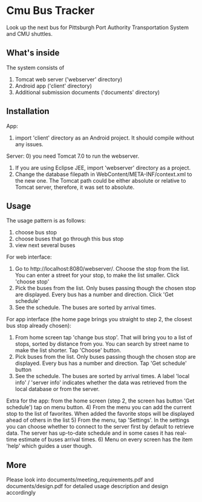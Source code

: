 Cmu Bus Tracker
===============
Look up the next bus for Pittsburgh Port Authority Transportation System and CMU shuttles.


What's inside
-------------
The system consists of 
1) Tomcat web server ('webserver' directory)
2) Android app ('client' directory)
3) Additional submission documents ('documents' directory)


Installation
------------

App: 
1) import 'client' directory as an Android project. It should compile without any issues.

Server: 
0) you need Tomcat 7.0 to run the webserver. 
1) If you are using Eclipse JEE, import 'webserver' directory as a project. 
2) Change the database filepath in WebContent/META-INF/context.xml to the new one. The Tomcat path could be either absolute or relative to Tomcat server, therefore, it was set to absolute.


Usage
-----
The usage pattern is as follows:
1) choose bus stop
2) choose buses that go through this bus stop
3) view next several buses

For web interface: 
1) Go to http://localhost:8080/webserver/. Choose the stop from the list. You can enter a street for your stop, to make the list smaller. Click 'choose stop'
2) Pick the buses from the list. Only buses passing though the chosen stop are displayed. Every bus has a number and direction. Click 'Get schedule'
3) See the schedule. The buses are sorted by arrival times.

For app interface (the home page brings you straight to step 2, the closest bus stop already chosen):
1) From home screen tap 'change bus stop'. That will bring you to a list of stops, sorted by distance from you. You can search by street name to make the list shorter. Tap 'Choose' button.
2) Pick buses from the list. Only buses passing though the chosen stop are displayed. Every bus has a number and direction. Tap 'Get schedule' button
3) See the schedule. The buses are sorted by arrival times. A label 'local info' / 'server info' indicates whether the data was retrieved from the local database or from the server.

Extra for the app: from the home screen (step 2, the screen has button 'Get schedule') tap on menu button.
4) From the menu you can add the current stop to the list of favorites. When added the favorite stops will be displayed ahead of others in the list
5) From the menu, tap 'Settings'. In the settings you can choose whether to connect to the server first by default to retrieve data. The server has up-to-date schedule and in some cases it has real-time estimate of buses arrival times.
6) Menu on every screen has the item 'help' which guides a user though.

More
----
Please look into documents/meeting_requirements.pdf and documents/design.pdf for detailed usage description and design accordingly

